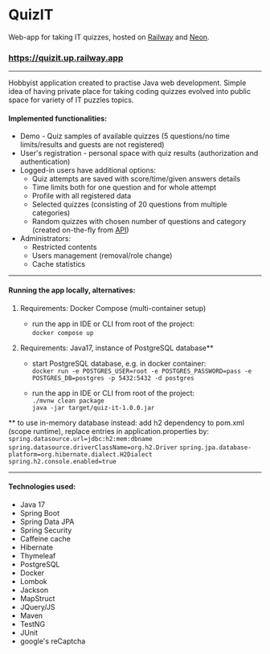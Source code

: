 # QuizIT

Web-app for taking IT quizzes, hosted on [Railway](https://railway.app) and [Neon](https://neon.tech).

### https://quizit.up.railway.app

---
Hobbyist application created to practise Java web development. Simple idea of having private place for taking
coding quizzes evolved into public space for variety of IT puzzles topics.

#### Implemented functionalities:
- Demo - Quiz samples of available quizzes (5 questions/no time limits/results and guests are not registered)
- User's registration - personal space with quiz results (authorization and authentication)
- Logged-in users have additional options:
  - Quiz attempts are saved with score/time/given answers details
  - Time limits both for one question and for whole attempt
  - Profile with all registered data
  - Selected quizzes (consisting of 20 questions from multiple categories)
  - Random quizzes with chosen number of questions and category (created on-the-fly from [API](https://quizapi.io/))
- Administrators:
  - Restricted contents
  - Users management (removal/role change)
  - Cache statistics


---
#### Running the app locally, alternatives:

1) Requirements: Docker Compose (multi-container setup)
    - run the app in IDE or CLI from root of the project:  
      ```docker compose up```


2) Requirements: Java17, instance of PostgreSQL database**
   - start PostgreSQL database, e.g. in docker container:  
   ```docker run -e POSTGRES_USER=root -e POSTGRES_PASSWORD=pass -e POSTGRES_DB=postgres -p 5432:5432 -d postgres```

   - run the app in IDE or CLI from root of the project:  
   ```./mvnw clean package```  
   ```java -jar target/quiz-it-1.0.0.jar```
   

** to use in-memory database instead:
add h2 dependency to pom.xml (scope runtime), replace entries in application.properties by:
    ```spring.datasource.url=jdbc:h2:mem:dbname```
    ```spring.datasource.driverClassName=org.h2.Driver```
    ```spring.jpa.database-platform=org.hibernate.dialect.H2Dialect```
    ```spring.h2.console.enabled=true```



---
#### Technologies used:
- Java 17
- Spring Boot
- Spring Data JPA
- Spring Security
- Caffeine cache
- Hibernate
- Thymeleaf
- PostgreSQL
- Docker
- Lombok
- Jackson
- MapStruct
- JQuery/JS
- Maven
- TestNG
- JUnit
- google's reCaptcha